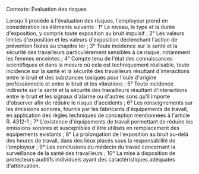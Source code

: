 Contexte: Évaluation des risques

Lorsqu'il procède à l'évaluation des risques, l'employeur prend en considération les éléments suivants : 1° Le niveau, le type et la durée d'exposition, y compris toute exposition au bruit impulsif ; 2° Les valeurs limites d'exposition et les valeurs d'exposition déclenchant l'action de prévention fixées au chapitre Ier ; 3° Toute incidence sur la santé et la sécurité des travailleurs particulièrement sensibles à ce risque, notamment les femmes enceintes ; 4° Compte tenu de l'état des connaissances scientifiques et dans la mesure où cela est techniquement réalisable, toute incidence sur la santé et la sécurité des travailleurs résultant d'interactions entre le bruit et des substances toxiques pour l'ouïe d'origine professionnelle et entre le bruit et les vibrations ; 5° Toute incidence indirecte sur la santé et la sécurité des travailleurs résultant d'interactions entre le bruit et les signaux d'alarme ou d'autres sons qu'il importe d'observer afin de réduire le risque d'accidents ; 6° Les renseignements sur les émissions sonores, fournis par les fabricants d'équipements de travail, en application des règles techniques de conception mentionnées à l'article R. 4312-1 ; 7° L'existence d'équipements de travail permettant de réduire les émissions sonores et susceptibles d'être utilisés en remplacement des équipements existants ; 8° La prolongation de l'exposition au bruit au-delà des heures de travail, dans des lieux placés sous la responsabilité de l'employeur ; 9° Les conclusions du médecin du travail concernant la surveillance de la santé des travailleurs ; 10° La mise à disposition de protecteurs auditifs individuels ayant des caractéristiques adéquates d'atténuation.